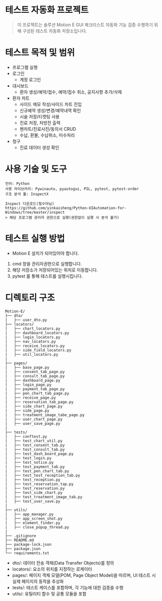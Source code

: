 # 테스트 자동화 프로젝트
> 이 프로젝트는 솔루션 Motion E GUI 체크리스트 자동화 기능 검증 수행하기 위해 구성된 테스트 자동화 저장소입니다.


# 테스트 목적 및 범위
- 프로그램 실행
- 로그인
  - 계정 로그인
- 대시보드
  - 환자 생성/예약/접수, 예약/접수 취소, 공지사항 추가/삭제
- 환자 차트
  - 사이드 메모 작성/사이드 차트 진입
  - 신규예약 생성/변경/예약내역 확인
  - 시술 저장/티켓팅 사용
  - 진료 저장, 처방전 출력
  - 펜차트/진료사진/동의서 CRUD
  - 수납, 환불, 수납취소, 미수처리
- 청구
  - 진료 데이터 생성 확인



# 사용 기술 및 도구
```
언어: Python
사용 라이브러리: Pywinauto, pyautogui, PIL, pytest, pytest-order
구조 분석 툴: InspectX

Inspect 다운로드(필수아님)
https://github.com/yinkaisheng/Python-UIAutomation-for-Windows/tree/master/inspect
> 해당 프로그램 관리자 권한으로 실행(권한없이 실행 시 분석 불가)

```

# 테스트 실행 방법
- Motion E 설치가 되어있어야 합니다.
1. cmd 창을 관리자권한으로 실행합니다.
2. 해당 저장소가 저장되어있는 위치로 이동합니다.
3. pytest 를 통해 테스트를 실행시킵니다.

# 디렉토리 구조
```
Motion-E/
├── dto/
|   ├── user_dto.py
├── locators/
|   ├── chart_locators.py
|   ├── dashboard_locators.py
|   ├── login_locators.py
|   ├── nav_locators.py
|   ├── receive_locators.py
|   ├── side_field_locators.py
|   ├── util_locators.py
|
├── pages/
|   ├── base_page.py
|   ├── consent_tab_page.py
|   ├── consult_tab_page.py
|   ├── dashboard_page.py
|   ├── login_page.py
|   ├── payment_tab_page.py
|   ├── pen_chart_tab_page.py
|   ├── receive_page.py
|   ├── reservation_tab_page.py
|   ├── side_chart_page.py
|   ├── side_page.py
|   ├── treatment_image_tabe_page.py
|   ├── user_chart_page.py
|   ├── user_save_page.py
|
├── tests/
|   ├── conftest.py
|   ├── test_chart_util.py
|   ├── test_consent_tab.py
|   ├── test_consult_tab.py
|   ├── test_dash_board_page.py
|   ├── test_login.py
|   ├── test_notice.py
|   ├── test_payment_tab.py
|   ├── test_pen_chart_tab.py
|   ├── test_test_reception_tab.py
|   ├── test_reception.py
|   ├── test_reservation_tap.py
|   ├── test_reservation.py
|   ├── test_side_chart.py
|   ├── test_treatment_image_tab.py
|   ├── test_user_save.py
| 
├── utils/
|   ├── app_manager.py
|   ├── app_screen_shot.py
|   ├── element_finder.py
|   ├── close_popup_thread.py
|
├── .gitignore
├── README.md
├── package-lock.json
├── package.json
└── requirements.txt
```
- dto/: 데이터 전송 객체(Data Transfer Objects)를 정의
- locators/: 요소의 위치를 지정하는 로케이터
- pages/: 페이지 객체 모델(POM, Page Object Model)을 따르며, UI 테스트 시 실제 페이지의 동작을 추상화
- tests/: 테스트 케이스를 포함하며, 각 기능에 대한 검증을 수행
- utils/: 유틸리티 함수 및 공통 모듈을 포함
